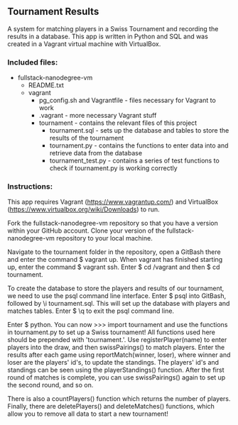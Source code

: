 ## Tournament Results
A system for matching players in a Swiss Tournament and recording the results in a database.
This app is written in Python and SQL and was created in a Vagrant virtual machine with VirtualBox.
	
### Included files:
* fullstack-nanodegree-vm
	* README.txt
	* vagrant
		* pg_config.sh and Vagrantfile - files necessary for Vagrant to work
		* .vagrant - more necessary Vagrant stuff
		* tournament - contains the relevant files of this project				
			* tournament.sql - sets up the database and tables to store the results of the tournament
			* tournament.py - contains the functions to enter data into and retrieve data from the database
			* tournament_test.py - contains a series of test functions to check if tournament.py is working correctly
	
### Instructions:
This app requires Vagrant (https://www.vagrantup.com/) and
VirtualBox (https://www.virtualbox.org/wiki/Downloads) to run.

Fork the fullstack-nanodegree-vm repository so 
that you have a version within your GitHub account. Clone your 
version of the fullstack-nanodegree-vm repository to your
local machine.

Navigate to the tournament folder in the repository, open a 
GitBash there and enter the command $ vagrant up. When vagrant 
has finished starting up, enter the command $ vagrant ssh. Enter
$ cd /vagrant and then $ cd tournament.

To create the database to store the players and results of our
tournament, we need to use the psql command line interface. Enter
$ psql into GitBash, followed by \i tournament.sql. This will 
set up the database with players and matches tables. Enter $ \q
to exit the psql command line.

Enter $ python. You can now >>> import tournament and use the
functions in tournament.py to set up a Swiss tournament! All functions
used here should be prepended with 'tournament.'. Use registerPlayer(name)
to enter players into the draw, and then swissPairings() to match 
players. Enter the results after each game using reportMatch(winner, loser),
where winner and loser are the players' id's, to update the standings.
The players' id's and standings can be seen using the playerStandings()
function. After the first round of matches is complete, you can use
swissPairings() again to set up the second round, and so on.

There is also a countPlayers() function which returns the number 
of players. Finally, there are deletePlayers() and deleteMatches()
functions, which allow you to remove all data to start a new
tournament!